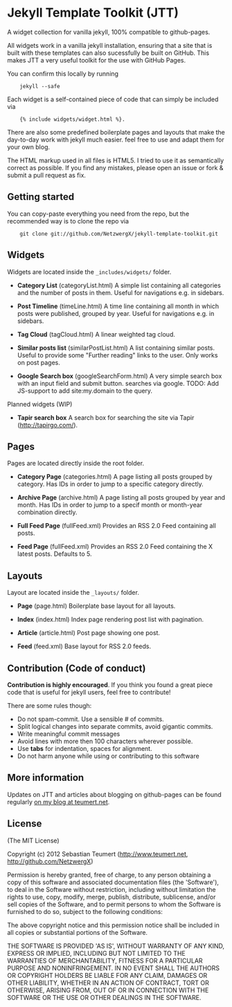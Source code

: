 Jekyll Template Toolkit (JTT)
=============================

A widget collection for vanilla jekyll, 100% compatible to github-pages.

All widgets work in a vanilla jekyll installation, ensuring that a site that is built with these 
templates can also sucessfully be built on GitHub. This makes JTT a very useful toolkit for the use
with GitHub Pages.

You can confirm this locally by running
	
		jekyll --safe

Each widget is a self-contained piece of code that can simply be included via 

		{% include widgets/widget.html %}. 
	
There are also some predefined boilerplate pages and layouts that make the day-to-day work with 
jekyll much easier. feel free to use and adapt them for your own blog.

The HTML markup used in all files is HTML5. I tried to use it as semantically correct as possible.
If you find any mistakes, please open an issue or fork & submit a pull request as fix.
		
	
Getting started
---------------

You can copy-paste everything you need from the repo, but the recommended way is to clone the repo via

		git clone git://github.com/NetzwergX/jekyll-template-toolkit.git


Widgets
-------

Widgets are located inside the `_includes/widgets/` folder.

* **Category List** (categoryList.html)
	A simple list containing all categories and the number of posts in them.
	Useful for navigations e.g. in sidebars.

* **Post Timeline** (timeLine.html)
	A time line containing all month in which posts were published, grouped by year.
	Useful for navigations e.g. in sidebars.

* **Tag Cloud** (tagCloud.html)
	A linear weighted tag cloud. 
	
* **Similar posts list** (similarPostList.html)
	A list containing similar posts.
	Useful to provide some "Further reading" links to the user. Only works on post pages.
	
* **Google Search box** (googleSearchForm.html)
	A very simple search box with an input field and submit button. searches via google.
	TODO: Add JS-support to add site:my.domain to the query.
		
Planned widgets (WIP)
	
* **Tapir search box**
	A search box for searching the site via Tapir (<http://tapirgo.com/>).	
		
Pages
-----

Pages are located directly inside the root folder.

* **Category Page** (categories.html)
	A page listing all posts grouped by category.
	Has IDs in order to jump to a specific category directly.

* **Archive Page** (archive.html)
	A page listing all posts grouped by year and month.
	Has IDs in order to jump to a specif month or month-year combination directly.

* **Full Feed Page** (fullFeed.xml)
	Provides an RSS 2.0 Feed containing all posts.	
	
* **Feed Page** (fullFeed.xml)
	Provides an RSS 2.0 Feed containing the X latest posts. Defaults to 5.	
		
Layouts
-------

Layout are located inside the `_layouts/` folder.

* **Page** (page.html)
	Boilerplate base layout for all layouts.
	
* **Index** (index.html)
	Index page rendering post list with pagination.
	
* **Article** (article.html)
	Post page showing one post.
	
* **Feed** (feed.xml)
	Base layout for RSS 2.0 feeds.
		
	
Contribution (Code of conduct)
------------------------------

**Contribution is highly encouraged**. If you think you found a great piece code that is useful
for jekyll users, feel free to contribute!

There are some rules though:
	
* Do not spam-commit. Use a sensible # of commits.
* Split logical changes into separate commits, avoid gigantic commits.
* Write meaningful commit messages
* Avoid lines with more then 100 characters wherever possible.
* Use **tabs** for indentation, spaces for alignment.
* Do not harm anyone while using or contributing to this software
		
More information
----------------

Updates on JTT and articles about blogging on github-pages can be found regularly
[on my blog at teumert.net](http://www.teumert.net/).

		
License
-------
(The MIT License)

Copyright (c) 2012 Sebastian Teumert (<http://www.teumert.net>, <http://github.com/NetzwergX>)

Permission is hereby granted, free of charge, to any person obtaining a copy
of this software and associated documentation files (the 'Software'), to deal
in the Software without restriction, including without limitation the rights
to use, copy, modify, merge, publish, distribute, sublicense, and/or sell
copies of the Software, and to permit persons to whom the Software is
furnished to do so, subject to the following conditions:

The above copyright notice and this permission notice shall be included in all
copies or substantial portions of the Software.

THE SOFTWARE IS PROVIDED 'AS IS', WITHOUT WARRANTY OF ANY KIND, EXPRESS OR
IMPLIED, INCLUDING BUT NOT LIMITED TO THE WARRANTIES OF MERCHANTABILITY,
FITNESS FOR A PARTICULAR PURPOSE AND NONINFRINGEMENT. IN NO EVENT SHALL THE
AUTHORS OR COPYRIGHT HOLDERS BE LIABLE FOR ANY CLAIM, DAMAGES OR OTHER
LIABILITY, WHETHER IN AN ACTION OF CONTRACT, TORT OR OTHERWISE, ARISING FROM,
OUT OF OR IN CONNECTION WITH THE SOFTWARE OR THE USE OR OTHER DEALINGS IN THE
SOFTWARE.